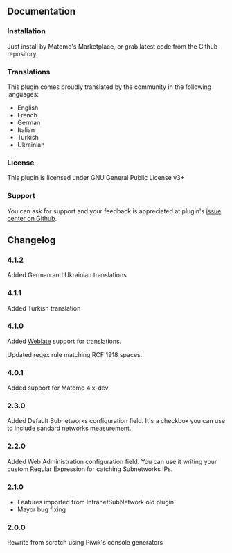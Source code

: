 ## Documentation

### Installation

Just install by Matomo's Marketplace, or grab latest code from the Github repository.

### Translations

This plugin comes proudly translated by the community in the following languages:

* English
* French
* German
* Italian
* Turkish
* Ukrainian

### License

This plugin is licensed under GNU General Public License v3+

### Support

You can ask for support and your feedback is appreciated at plugin's [issue center on Github](https://github.com/RegioneER/RerIntranetSubnetwork/issues).

## Changelog

### 4.1.2

Added German and Ukrainian translations

### 4.1.1

Added Turkish translation

### 4.1.0

Added [Weblate](https://hosted.weblate.org/projects/matomo/communityplugin-rerintranetsubnetwork/) support for translations.

Updated regex rule matching RCF 1918 spaces.

### 4.0.1

Added support for Matomo 4.x-dev

### 2.3.0

Added Default Subnetworks configuration field. It's a checkbox you can use to include sandard networks measurement.

### 2.2.0

Added Web Administration configuration field. You can use it writing your custom Regular Expression for catching Subnetworks IPs.

### 2.1.0

- Features imported from IntranetSubNetwork old plugin.
- Mayor bug fixing

### 2.0.0

Rewrite from scratch using Piwik's console generators
